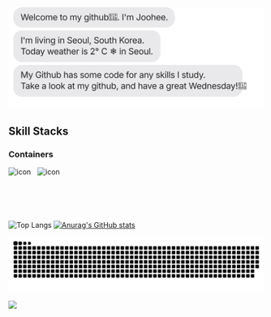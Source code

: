 <!-- chat window -->
![chat_svg](https://github.com/junius06/junius06/blob/main/chat.svg)

<!-- Skill Stacks -->
## Skill Stacks
### Containers
<div style="display: flex; align-items: flex-start;">
<img src="https://techstack-generator.vercel.app/docker-icon.svg" alt="icon" width="57" height="57" />
<img src="https://techstack-generator.vercel.app/kubernetes-icon.svg" alt="icon" width="57" height="57" />
</div style="text-align: center;">
<br><br>

<!-- Top Language -->
<!-- ![Top Langs](https://github-readme-stats.vercel.app/api/top-langs/?username=junius06&layout=compact&theme=github) -->
<!-- <p>
  <img src="https://github-readme-stats.vercel.app/api/top-langs/?username=junius06&layout=compact&theme=github">
</p> -->


<!-- GitHub stats -->
<!-- [![Anurag's GitHub stats](https://github-readme-stats.vercel.app/api?username=junius06&theme=github)](https://github.com/anuraghazra/github-readme-stats) -->
<!-- <p>
  <a href="https://github.com/anuraghazra/github-readme-stats">
    <img src="https://github-readme-stats.vercel.app/api?username=junius06&theme=github"/>
  </a>
</p> -->

![Top Langs](https://github-readme-stats.vercel.app/api/top-langs/?username=junius06&layout=compact&theme=github)
[![Anurag's GitHub stats](https://github-readme-stats.vercel.app/api?username=junius06&theme=github)](https://github.com/anuraghazra/github-readme-stats)

<picture>
  <img alt="github contribution grid snake animation" src="https://raw.githubusercontent.com/junius06/junius06/output/github-contribution-grid-snake.svg">
</picture>

<p>
  <a href="https://hits.seeyoufarm.com"><img src="https://hits.seeyoufarm.com/api/count/incr/badge.svg?url=https%3A%2F%2Fgithub.com%2Fjunius06&count_bg=%234490E7&title_bg=%2386757E&icon=github.svg&icon_color=%23E1DEDE&title=hits&edge_flat=false"/></a>
</p>
